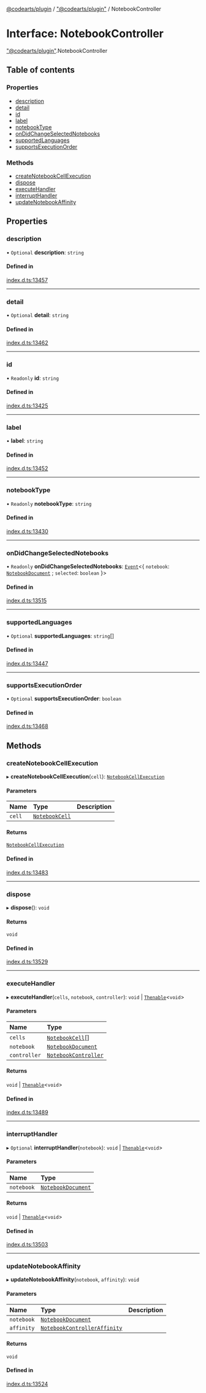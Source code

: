 [@codearts/plugin](../README.md) / ["@codearts/plugin"](../modules/_codearts_plugin_.md) / NotebookController

# Interface: NotebookController

["@codearts/plugin"](../modules/_codearts_plugin_.md).NotebookController

## Table of contents

### Properties

- [description](codearts_plugin_.NotebookController.md#description)
- [detail](codearts_plugin_.NotebookController.md#detail)
- [id](codearts_plugin_.NotebookController.md#id)
- [label](codearts_plugin_.NotebookController.md#label)
- [notebookType](codearts_plugin_.NotebookController.md#notebooktype)
- [onDidChangeSelectedNotebooks](codearts_plugin_.NotebookController.md#ondidchangeselectednotebooks)
- [supportedLanguages](codearts_plugin_.NotebookController.md#supportedlanguages)
- [supportsExecutionOrder](codearts_plugin_.NotebookController.md#supportsexecutionorder)

### Methods

- [createNotebookCellExecution](codearts_plugin_.NotebookController.md#createnotebookcellexecution)
- [dispose](codearts_plugin_.NotebookController.md#dispose)
- [executeHandler](codearts_plugin_.NotebookController.md#executehandler)
- [interruptHandler](codearts_plugin_.NotebookController.md#interrupthandler)
- [updateNotebookAffinity](codearts_plugin_.NotebookController.md#updatenotebookaffinity)

## Properties

### description

• `Optional` **description**: `string`

#### Defined in

[index.d.ts:13457](https://github.com/huaweicloud/cloudide-plugin-api/blob/203b986/index.d.ts#L13457)

___

### detail

• `Optional` **detail**: `string`

#### Defined in

[index.d.ts:13462](https://github.com/huaweicloud/cloudide-plugin-api/blob/203b986/index.d.ts#L13462)

___

### id

• `Readonly` **id**: `string`

#### Defined in

[index.d.ts:13425](https://github.com/huaweicloud/cloudide-plugin-api/blob/203b986/index.d.ts#L13425)

___

### label

• **label**: `string`

#### Defined in

[index.d.ts:13452](https://github.com/huaweicloud/cloudide-plugin-api/blob/203b986/index.d.ts#L13452)

___

### notebookType

• `Readonly` **notebookType**: `string`

#### Defined in

[index.d.ts:13430](https://github.com/huaweicloud/cloudide-plugin-api/blob/203b986/index.d.ts#L13430)

___

### onDidChangeSelectedNotebooks

• `Readonly` **onDidChangeSelectedNotebooks**: [`Event`](codearts_plugin_.Event.md)<{ `notebook`: [`NotebookDocument`](codearts_plugin_.NotebookDocument.md) ; `selected`: `boolean`  }\>

#### Defined in

[index.d.ts:13515](https://github.com/huaweicloud/cloudide-plugin-api/blob/203b986/index.d.ts#L13515)

___

### supportedLanguages

• `Optional` **supportedLanguages**: `string`[]

#### Defined in

[index.d.ts:13447](https://github.com/huaweicloud/cloudide-plugin-api/blob/203b986/index.d.ts#L13447)

___

### supportsExecutionOrder

• `Optional` **supportsExecutionOrder**: `boolean`

#### Defined in

[index.d.ts:13468](https://github.com/huaweicloud/cloudide-plugin-api/blob/203b986/index.d.ts#L13468)

## Methods

### createNotebookCellExecution

▸ **createNotebookCellExecution**(`cell`): [`NotebookCellExecution`](codearts_plugin_.NotebookCellExecution.md)

#### Parameters

| Name | Type | Description |
| :------ | :------ | :------ |
| `cell` | [`NotebookCell`](codearts_plugin_.NotebookCell.md) |  |

#### Returns

[`NotebookCellExecution`](codearts_plugin_.NotebookCellExecution.md)

#### Defined in

[index.d.ts:13483](https://github.com/huaweicloud/cloudide-plugin-api/blob/203b986/index.d.ts#L13483)

___

### dispose

▸ **dispose**(): `void`

#### Returns

`void`

#### Defined in

[index.d.ts:13529](https://github.com/huaweicloud/cloudide-plugin-api/blob/203b986/index.d.ts#L13529)

___

### executeHandler

▸ **executeHandler**(`cells`, `notebook`, `controller`): `void` \| [`Thenable`](Thenable.md)<`void`\>

#### Parameters

| Name | Type |
| :------ | :------ |
| `cells` | [`NotebookCell`](codearts_plugin_.NotebookCell.md)[] |
| `notebook` | [`NotebookDocument`](codearts_plugin_.NotebookDocument.md) |
| `controller` | [`NotebookController`](codearts_plugin_.NotebookController.md) |

#### Returns

`void` \| [`Thenable`](Thenable.md)<`void`\>

#### Defined in

[index.d.ts:13489](https://github.com/huaweicloud/cloudide-plugin-api/blob/203b986/index.d.ts#L13489)

___

### interruptHandler

▸ `Optional` **interruptHandler**(`notebook`): `void` \| [`Thenable`](Thenable.md)<`void`\>

#### Parameters

| Name | Type |
| :------ | :------ |
| `notebook` | [`NotebookDocument`](codearts_plugin_.NotebookDocument.md) |

#### Returns

`void` \| [`Thenable`](Thenable.md)<`void`\>

#### Defined in

[index.d.ts:13503](https://github.com/huaweicloud/cloudide-plugin-api/blob/203b986/index.d.ts#L13503)

___

### updateNotebookAffinity

▸ **updateNotebookAffinity**(`notebook`, `affinity`): `void`

#### Parameters

| Name | Type | Description |
| :------ | :------ | :------ |
| `notebook` | [`NotebookDocument`](codearts_plugin_.NotebookDocument.md) |  |
| `affinity` | [`NotebookControllerAffinity`](../enums/codearts_plugin_.NotebookControllerAffinity.md) |  |

#### Returns

`void`

#### Defined in

[index.d.ts:13524](https://github.com/huaweicloud/cloudide-plugin-api/blob/203b986/index.d.ts#L13524)
